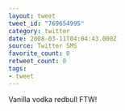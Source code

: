 ```yaml
---
layout: tweet
tweet_id: "769654995"
category: twitter
date: 2008-03-11T04:04:43.000Z
source: Twitter SMS
favorite_count: 0
retweet_count: 0
tags:
- tweet
---
```


Vanilla vodka redbull FTW!

